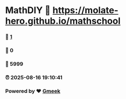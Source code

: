 # MathDIY :link: https://molate-hero.github.io/mathschool 
### :page_facing_up: [1](https://molate-hero.github.io/mathschool/tag.html) 
### :speech_balloon: 0 
### :hibiscus: 5999 
### :alarm_clock: 2025-08-16 19:10:41 
### Powered by :heart: [Gmeek](https://github.com/Meekdai/Gmeek)
